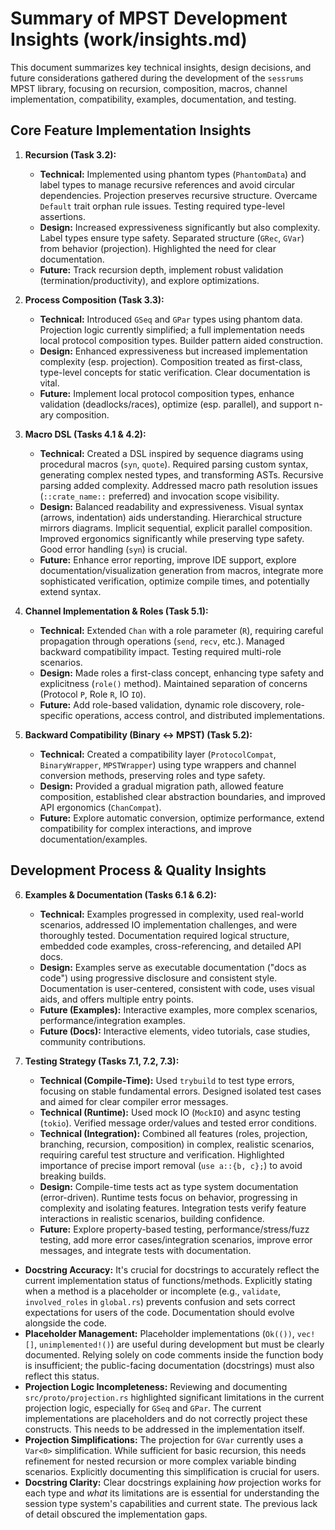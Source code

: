 # Summary of MPST Development Insights (work/insights.md)

This document summarizes key technical insights, design decisions, and future considerations gathered during the development of the `sessrums` MPST library, focusing on recursion, composition, macros, channel implementation, compatibility, examples, documentation, and testing.

## Core Feature Implementation Insights

1.  **Recursion (Task 3.2):**
    *   **Technical:** Implemented using phantom types (`PhantomData`) and label types to manage recursive references and avoid circular dependencies. Projection preserves recursive structure. Overcame `Default` trait orphan rule issues. Testing required type-level assertions.
    *   **Design:** Increased expressiveness significantly but also complexity. Label types ensure type safety. Separated structure (`GRec`, `GVar`) from behavior (projection). Highlighted the need for clear documentation.
    *   **Future:** Track recursion depth, implement robust validation (termination/productivity), and explore optimizations.

2.  **Process Composition (Task 3.3):**
    *   **Technical:** Introduced `GSeq` and `GPar` types using phantom data. Projection logic currently simplified; a full implementation needs local protocol composition types. Builder pattern aided construction.
    *   **Design:** Enhanced expressiveness but increased implementation complexity (esp. projection). Composition treated as first-class, type-level concepts for static verification. Clear documentation is vital.
    *   **Future:** Implement local protocol composition types, enhance validation (deadlocks/races), optimize (esp. parallel), and support n-ary composition.

3.  **Macro DSL (Tasks 4.1 & 4.2):**
    *   **Technical:** Created a DSL inspired by sequence diagrams using procedural macros (`syn`, `quote`). Required parsing custom syntax, generating complex nested types, and transforming ASTs. Recursive parsing added complexity. Addressed macro path resolution issues (`::crate_name::` preferred) and invocation scope visibility.
    *   **Design:** Balanced readability and expressiveness. Visual syntax (arrows, indentation) aids understanding. Hierarchical structure mirrors diagrams. Implicit sequential, explicit parallel composition. Improved ergonomics significantly while preserving type safety. Good error handling (`syn`) is crucial.
    *   **Future:** Enhance error reporting, improve IDE support, explore documentation/visualization generation from macros, integrate more sophisticated verification, optimize compile times, and potentially extend syntax.

4.  **Channel Implementation & Roles (Task 5.1):**
    *   **Technical:** Extended `Chan` with a role parameter (`R`), requiring careful propagation through operations (`send`, `recv`, etc.). Managed backward compatibility impact. Testing required multi-role scenarios.
    *   **Design:** Made roles a first-class concept, enhancing type safety and explicitness (`role()` method). Maintained separation of concerns (Protocol `P`, Role `R`, IO `IO`).
    *   **Future:** Add role-based validation, dynamic role discovery, role-specific operations, access control, and distributed implementations.

5.  **Backward Compatibility (Binary <-> MPST) (Task 5.2):**
    *   **Technical:** Created a compatibility layer (`ProtocolCompat`, `BinaryWrapper`, `MPSTWrapper`) using type wrappers and channel conversion methods, preserving roles and type safety.
    *   **Design:** Provided a gradual migration path, allowed feature composition, established clear abstraction boundaries, and improved API ergonomics (`ChanCompat`).
    *   **Future:** Explore automatic conversion, optimize performance, extend compatibility for complex interactions, and improve documentation/examples.

## Development Process & Quality Insights

6.  **Examples & Documentation (Tasks 6.1 & 6.2):**
    *   **Technical:** Examples progressed in complexity, used real-world scenarios, addressed IO implementation challenges, and were thoroughly tested. Documentation required logical structure, embedded code examples, cross-referencing, and detailed API docs.
    *   **Design:** Examples serve as executable documentation ("docs as code") using progressive disclosure and consistent style. Documentation is user-centered, consistent with code, uses visual aids, and offers multiple entry points.
    *   **Future (Examples):** Interactive examples, more complex scenarios, performance/integration examples.
    *   **Future (Docs):** Interactive elements, video tutorials, case studies, community contributions.

7.  **Testing Strategy (Tasks 7.1, 7.2, 7.3):**
    *   **Technical (Compile-Time):** Used `trybuild` to test type errors, focusing on stable fundamental errors. Designed isolated test cases and aimed for clear compiler error messages.
    *   **Technical (Runtime):** Used mock IO (`MockIO`) and async testing (`tokio`). Verified message order/values and tested error conditions.
    *   **Technical (Integration):** Combined all features (roles, projection, branching, recursion, composition) in complex, realistic scenarios, requiring careful test structure and verification. Highlighted importance of precise import removal (`use a::{b, c};`) to avoid breaking builds.
    *   **Design:** Compile-time tests act as type system documentation (error-driven). Runtime tests focus on behavior, progressing in complexity and isolating features. Integration tests verify feature interactions in realistic scenarios, building confidence.
    *   **Future:** Explore property-based testing, performance/stress/fuzz testing, add more error cases/integration scenarios, improve error messages, and integrate tests with documentation.
- **Docstring Accuracy:** It's crucial for docstrings to accurately reflect the current implementation status of functions/methods. Explicitly stating when a method is a placeholder or incomplete (e.g., `validate`, `involved_roles` in `global.rs`) prevents confusion and sets correct expectations for users of the code. Documentation should evolve alongside the code.
- **Placeholder Management:** Placeholder implementations (`Ok(())`, `vec![]`, `unimplemented!()`) are useful during development but must be clearly documented. Relying solely on code comments inside the function body is insufficient; the public-facing documentation (docstrings) must also reflect this status.
- **Projection Logic Incompleteness:** Reviewing and documenting `src/proto/projection.rs` highlighted significant limitations in the current projection logic, especially for `GSeq` and `GPar`. The current implementations are placeholders and do not correctly project these constructs. This needs to be addressed in the implementation itself.
- **Projection Simplifications:** The projection for `GVar` currently uses a `Var<0>` simplification. While sufficient for basic recursion, this needs refinement for nested recursion or more complex variable binding scenarios. Explicitly documenting this simplification is crucial for users.
- **Docstring Clarity:** Clear docstrings explaining *how* projection works for each type and *what* its limitations are is essential for understanding the session type system's capabilities and current state. The previous lack of detail obscured the implementation gaps.
